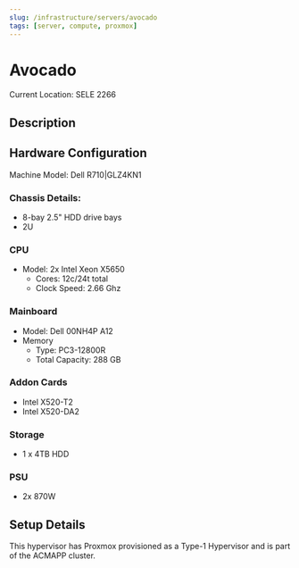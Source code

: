 ```yaml
---
slug: /infrastructure/servers/avocado
tags: [server, compute, proxmox]
---
```


# Avocado

Current Location: SELE 2266

## Description

## Hardware Configuration

Machine Model: Dell R710|GLZ4KN1

### Chassis Details:

- 8-bay 2.5" HDD drive bays
- 2U

### CPU

- Model: 2x Intel Xeon X5650
    - Cores: 12c/24t total
    - Clock Speed: 2.66 Ghz

### Mainboard

- Model: Dell 00NH4P A12
- Memory
    - Type: PC3-12800R
    - Total Capacity: 288 GB

### Addon Cards

- Intel X520-T2
- Intel X520-DA2

### Storage

- 1 x 4TB HDD

### PSU

- 2x 870W

## Setup Details

This hypervisor has Proxmox provisioned as a Type-1 Hypervisor and is part of
the ACMAPP cluster.
